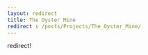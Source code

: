 ```yaml
---
layout: redirect
title: The Oyster Mine
redirect : /posts/Projects/The_Oyster_Mine/
---
```

redirect!